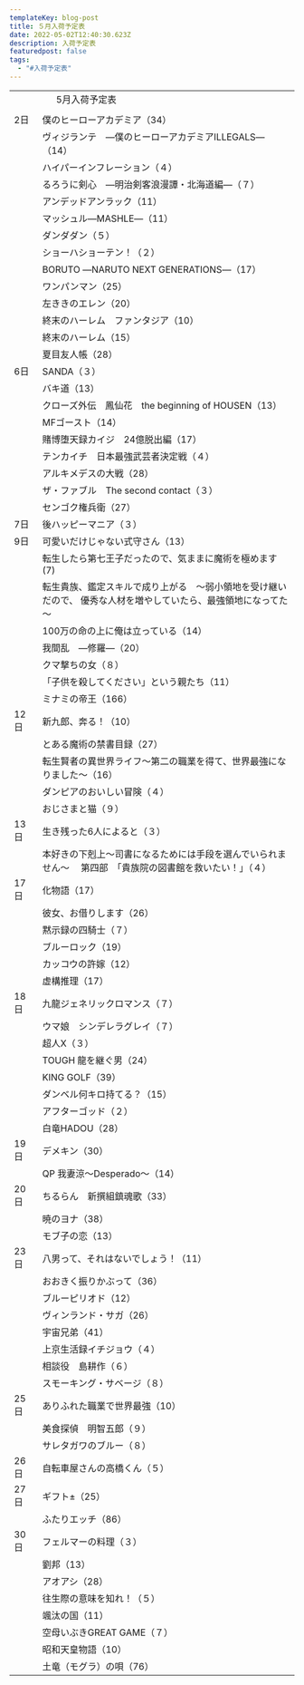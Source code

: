 ```yaml
---
templateKey: blog-post
title: ５月入荷予定表
date: 2022-05-02T12:40:30.623Z
description: 入荷予定表
featuredpost: false
tags:
  - "#入荷予定表"
---
```



|                        |                                                          |
| ---------------------- | -------------------------------------------------------- |
| <!--StartFragment-->　　 | 　  5月入荷予定表                                               |
|                        |                                                          |
| 2日                     | 僕のヒーローアカデミア（34）                                          |
| 　                      | ヴィジランテ　―僕のヒーローアカデミアILLEGALS―（14）                         |
| 　                      | ハイパーインフレーション（４）                                          |
| 　                      | るろうに剣心　―明治剣客浪漫譚・北海道編―（７）                                 |
| 　                      | アンデッドアンラック（11）                                           |
| 　                      | マッシュル―MASHLE―（11）                                        |
| 　                      | ダンダダン（５）                                                 |
| 　                      | ショーハショーテン！（２）                                            |
| 　                      | BORUTO ―NARUTO NEXT GENERATIONS―（17）                     |
| 　                      | ワンパンマン（25）                                               |
| 　                      | 左ききのエレン（20）                                              |
| 　                      | 終末のハーレム　ファンタジア（10）                                       |
| 　                      | 終末のハーレム（15）                                              |
| 　                      | 夏目友人帳（28）                                                |
| 6日                     | SANDA（３）                                                 |
| 　                      | バキ道（13）                                                  |
| 　                      | クローズ外伝　鳳仙花　the beginning of HOUSEN（13）                   |
| 　                      | MFゴースト（14）                                               |
| 　                      | 賭博堕天録カイジ　24億脱出編（17）                                      |
| 　                      | テンカイチ　日本最強武芸者決定戦（４）                                      |
| 　                      | アルキメデスの大戦（28）                                            |
| 　                      | ザ・ファブル　The second contact（３）                             |
| 　                      | センゴク権兵衛（27）                                              |
| 7日                     | 後ハッピーマニア（３）                                              |
| 9日                     | 可愛いだけじゃない式守さん（13）                                        |
| 　                      | 転生したら第七王子だったので、気ままに魔術を極めます(7)                            |
| 　                      | 転生貴族、鑑定スキルで成り上がる　～弱小領地を受け継いだので、 優秀な人材を増やしていたら、最強領地になってた～ |
| 　                      | 100万の命の上に俺は立っている（14）                                     |
| 　                      | 我間乱　―修羅―（20）                                             |
| 　                      | クマ撃ちの女（８）                                                |
| 　                      | 「子供を殺してください」という親たち（11）                                   |
| 　                      | ミナミの帝王（166）                                              |
| 12日                    | 新九郎、奔る！（10）                                              |
| 　                      | とある魔術の禁書目録（27）                                           |
| 　                      | 転生賢者の異世界ライフ～第二の職業を得て、世界最強になりました～（16）                     |
| 　                      | ダンピアのおいしい冒険（４）                                           |
| 　                      | おじさまと猫（９）                                                |
| 13日                    | 生き残った6人によると（３）                                           |
| 　                      | 本好きの下剋上～司書になるためには手段を選んでいられません～　 第四部　「貴族院の図書館を救いたい！」（４）   |
| 17日                    | 化物語（17）                                                  |
| 　                      | 彼女、お借りします（26）                                            |
| 　                      | 黙示録の四騎士（７）                                               |
| 　                      | ブルーロック（19）                                               |
| 　                      | カッコウの許嫁（12）                                              |
| 　                      | 虚構推理（17）                                                 |
| 18日                    | 九龍ジェネリックロマンス（７）                                          |
| 　                      | ウマ娘　シンデレラグレイ（７）                                          |
| 　                      | 超人X（３）                                                   |
| 　                      | TOUGH 龍を継ぐ男（24）                                          |
| 　                      | KING GOLF（39）                                            |
| 　                      | ダンベル何キロ持てる？（15）                                          |
| 　                      | アフターゴッド（２）                                               |
| 　                      | 白竜HADOU（28）                                              |
| 19日                    | デメキン（30）                                                 |
| 　                      | QP 我妻涼～Desperado～（14）                                    |
| 20日                    | ちるらん　新撰組鎮魂歌（33）                                          |
| 　                      | 暁のヨナ（38）                                                 |
| 　                      | モブ子の恋（13）                                                |
| 23日                    | 八男って、それはないでしょう！（11）                                      |
| 　                      | おおきく振りかぶって（36）                                           |
| 　                      | ブルーピリオド（12）                                              |
| 　                      | ヴィンランド・サガ（26）                                            |
| 　                      | 宇宙兄弟（41）                                                 |
| 　                      | 上京生活録イチジョウ（４）                                            |
| 　                      | 相談役　島耕作（６）                                               |
| 　                      | スモーキング・サベージ（８）                                           |
| 25日                    | ありふれた職業で世界最強（10）                                         |
| 　                      | 美食探偵　明智五郎（９）                                             |
| 　                      | サレタガワのブルー（８）                                             |
| 26日                    | 自転車屋さんの高橋くん（５）                                           |
| 27日                    | ギフト±（25）                                                 |
| 　                      | ふたりエッチ（86）                                               |
| 30日                    | フェルマーの料理（３）                                              |
| 　                      | 劉邦（13）                                                   |
| 　                      | アオアシ（28）                                                 |
| 　                      | 往生際の意味を知れ！（５）                                            |
| 　                      | 颯汰の国（11）                                                 |
| 　                      | 空母いぶきGREAT GAME（７）                                       |
| 　                      | 昭和天皇物語（10）                                               |
| 　                      | 土竜（モグラ）の唄（76）<!--EndFragment-->                          |